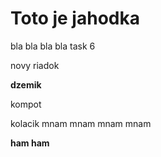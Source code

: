 # Toto je jahodka 


bla bla bla bla task 6


novy riadok


**dzemik**

kompot

kolacik
mnam 
mnam 
mnam
mnam

**ham ham**
